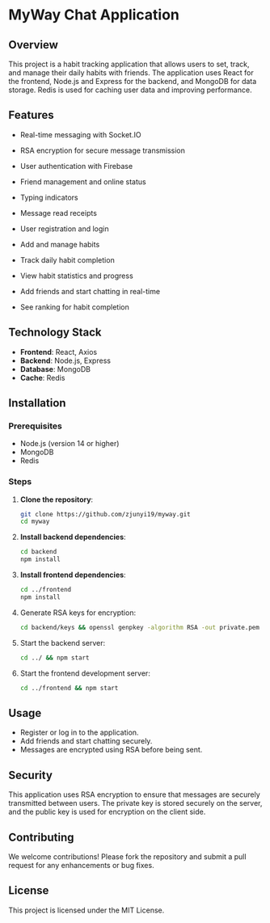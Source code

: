 # MyWay Chat Application

## Overview

This project is a habit tracking application that allows users to set, track, and manage their daily habits with friends. The application uses React for the frontend, Node.js and Express for the backend, and MongoDB for data storage. Redis is used for caching user data and improving performance.

## Features
- Real-time messaging with Socket.IO
- RSA encryption for secure message transmission
- User authentication with Firebase
- Friend management and online status
- Typing indicators
- Message read receipts

- User registration and login
- Add and manage habits
- Track daily habit completion
- View habit statistics and progress
- Add friends and start chatting in real-time
- See ranking for habit completion

## Technology Stack

- **Frontend**: React, Axios
- **Backend**: Node.js, Express
- **Database**: MongoDB
- **Cache**: Redis

## Installation

### Prerequisites

- Node.js (version 14 or higher)
- MongoDB
- Redis

### Steps

1. **Clone the repository**:
   ```bash
   git clone https://github.com/zjunyi19/myway.git
   cd myway
   ```

2. **Install backend dependencies**:
   ```bash
   cd backend
   npm install
   ```

3. **Install frontend dependencies**:
   ```bash
   cd ../frontend
   npm install
   ```
5. Generate RSA keys for encryption:
   ```bash
   cd backend/keys && openssl genpkey -algorithm RSA -out private.pem -pkeyopt rsa_keygen_bits:2048 && openssl rsa -pubout -in private.pem -out public.pem
   ```
6. Start the backend server:
   ```bash
   cd ../ && npm start
   ```
7. Start the frontend development server:
   ```bash
   cd ../frontend && npm start
   ```

## Usage
- Register or log in to the application.
- Add friends and start chatting securely.
- Messages are encrypted using RSA before being sent.

## Security
This application uses RSA encryption to ensure that messages are securely transmitted between users. The private key is stored securely on the server, and the public key is used for encryption on the client side.

## Contributing
We welcome contributions! Please fork the repository and submit a pull request for any enhancements or bug fixes.

## License
This project is licensed under the MIT License.